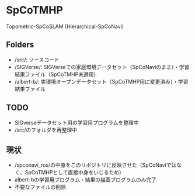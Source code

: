 # SpCoTMHP
Topometric-SpCoSLAM (Hierarchical-SpCoNavi)

## Folders
 - /src/: ソースコード
 - /SIGVerse/: SIGVerseでの家庭環境データセット（SpCoNaviのまま）・学習結果ファイル（SpCoTMHP未適用）
 - /albert-b/: 実環境オープンデータセット（SpCoTMHP用に変更済み）・学習結果ファイル

## TODO
 - SIGverseデータセット用の学習用プログラムを整理中
 - /src/のフォルダを再整理中

## 現状
 -  /spconavi_ros/の中身をこのリポジトリに反映させた（SpCoNaviではなく、SpCoTMHPとして直接中身をいじるため）
 - albert-bの学習用プログラム・結果の描画プログラムのみ完了
 - 不要なファイルの削除
 